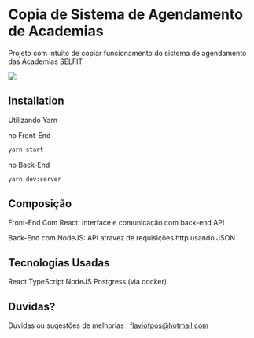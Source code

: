 
# Copia de Sistema de Agendamento de Academias
Projeto com intuito de copiar funcionamento do sistema de agendamento das Academias SELFIT


![](https://media.giphy.com/media/dRdfYmANn9jK21ljLY/giphy.gif)

## Installation

Utilizando Yarn

no Front-End

```bash
yarn start
```

no Back-End

```bash
yarn dev:server
```
## Composição
Front-End Com React:
interface e comunicação com back-end API

Back-End com NodeJS:
API atravez de requisições http usando JSON

## Tecnologias Usadas

React
TypeScript
NodeJS
Postgress (via docker)



## Duvidas? 
Duvidas ou sugestões de melhorias : flaviofpos@hotmail.com
